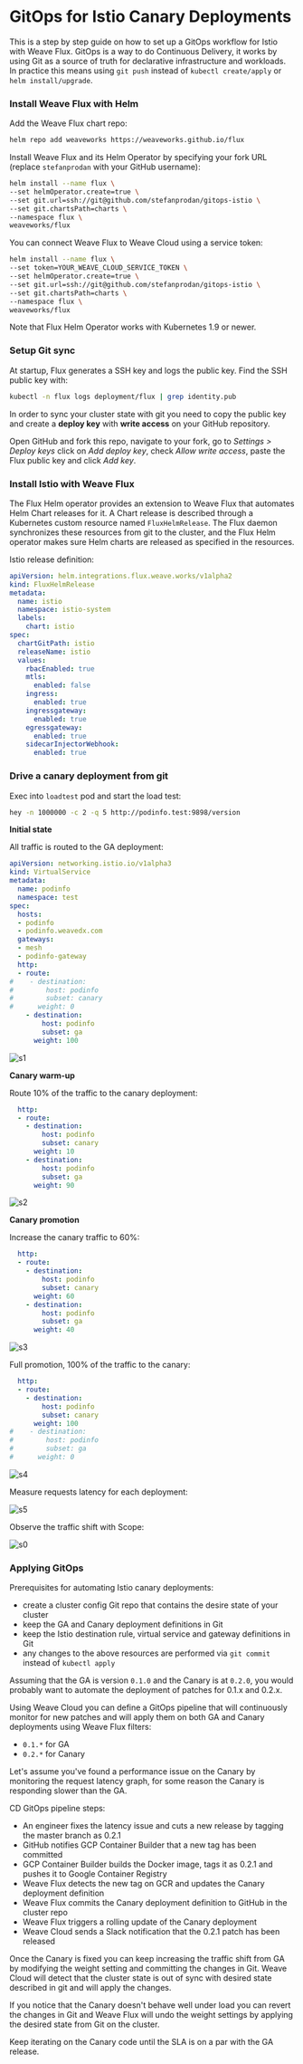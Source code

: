 # GitOps for Istio Canary Deployments

This is a step by step guide on how to set up a GitOps workflow for Istio with Weave Flux. 
GitOps is a way to do Continuous Delivery, it works by using Git as a source of truth for declarative infrastructure 
and workloads. In practice this means using `git push` instead of `kubectl create/apply` or `helm install/upgrade`.

### Install Weave Flux with Helm

Add the Weave Flux chart repo:

```bash
helm repo add weaveworks https://weaveworks.github.io/flux
```

Install Weave Flux and its Helm Operator by specifying your fork URL 
(replace `stefanprodan` with your GitHub username): 

```bash
helm install --name flux \
--set helmOperator.create=true \
--set git.url=ssh://git@github.com/stefanprodan/gitops-istio \
--set git.chartsPath=charts \
--namespace flux \
weaveworks/flux
```

You can connect Weave Flux to Weave Cloud using a service token:

```bash
helm install --name flux \
--set token=YOUR_WEAVE_CLOUD_SERVICE_TOKEN \
--set helmOperator.create=true \
--set git.url=ssh://git@github.com/stefanprodan/gitops-istio \
--set git.chartsPath=charts \
--namespace flux \
weaveworks/flux
```

Note that Flux Helm Operator works with Kubernetes 1.9 or newer.

### Setup Git sync

At startup, Flux generates a SSH key and logs the public key. 
Find the SSH public key with:

```bash
kubectl -n flux logs deployment/flux | grep identity.pub 
```

In order to sync your cluster state with git you need to copy the public key and 
create a **deploy key** with **write access** on your GitHub repository.

Open GitHub and fork this repo, navigate to your fork, go to _Settings > Deploy keys_ click on _Add deploy key_, check 
_Allow write access_, paste the Flux public key and click _Add key_.

### Install Istio with Weave Flux

The Flux Helm operator provides an extension to Weave Flux that automates Helm Chart releases for it.
A Chart release is described through a Kubernetes custom resource named `FluxHelmRelease`.
The Flux daemon synchronizes these resources from git to the cluster,
and the Flux Helm operator makes sure Helm charts are released as specified in the resources.

Istio release definition:

```yaml
apiVersion: helm.integrations.flux.weave.works/v1alpha2
kind: FluxHelmRelease
metadata:
  name: istio
  namespace: istio-system
  labels:
    chart: istio
spec:
  chartGitPath: istio
  releaseName: istio
  values:
    rbacEnabled: true
    mtls:
      enabled: false
    ingress:
      enabled: true
    ingressgateway:
      enabled: true
    egressgateway:
      enabled: true
    sidecarInjectorWebhook:
      enabled: true
```

### Drive a canary deployment from git 

Exec into `loadtest` pod and start the load test:

```bash
hey -n 1000000 -c 2 -q 5 http://podinfo.test:9898/version
```

**Initial state**

All traffic is routed to the GA deployment:

```yaml
apiVersion: networking.istio.io/v1alpha3
kind: VirtualService
metadata:
  name: podinfo
  namespace: test
spec:
  hosts:
  - podinfo
  - podinfo.weavedx.com
  gateways:
  - mesh
  - podinfo-gateway
  http:
  - route:
#    - destination:
#        host: podinfo
#        subset: canary
#      weight: 0
    - destination:
        host: podinfo
        subset: ga
      weight: 100
```

![s1](https://github.com/stefanprodan/k8s-podinfo/blob/master/docs/screens/istio-c-s1.png)

**Canary warm-up**

Route 10% of the traffic to the canary deployment:

```yaml
  http:
  - route:
    - destination:
        host: podinfo
        subset: canary
      weight: 10
    - destination:
        host: podinfo
        subset: ga
      weight: 90
```

![s2](https://github.com/stefanprodan/k8s-podinfo/blob/master/docs/screens/istio-c-s2.png)

**Canary promotion**

Increase the canary traffic to 60%:

```yaml
  http:
  - route:
    - destination:
        host: podinfo
        subset: canary
      weight: 60
    - destination:
        host: podinfo
        subset: ga
      weight: 40
```

![s3](https://github.com/stefanprodan/k8s-podinfo/blob/master/docs/screens/istio-c-s3.png)

Full promotion, 100% of the traffic to the canary:

```yaml
  http:
  - route:
    - destination:
        host: podinfo
        subset: canary
      weight: 100
#    - destination:
#        host: podinfo
#        subset: ga
#      weight: 0
```

![s4](https://github.com/stefanprodan/k8s-podinfo/blob/master/docs/screens/istio-c-s4.png)

Measure requests latency for each deployment:

![s5](https://github.com/stefanprodan/k8s-podinfo/blob/master/docs/screens/istio-c-s5.png)
 
Observe the traffic shift with Scope:

![s0](https://github.com/stefanprodan/k8s-podinfo/blob/master/docs/screens/istio-c-s0.png)

### Applying GitOps

Prerequisites for automating Istio canary deployments:

* create a cluster config Git repo that contains the desire state of your cluster
* keep the GA and Canary deployment definitions in Git 
* keep the Istio destination rule, virtual service and gateway definitions in Git
* any changes to the above resources are performed via `git commit` instead of `kubectl apply`

Assuming that the GA is version `0.1.0` and the Canary is at `0.2.0`, you would probably 
want to automate the deployment of patches for 0.1.x and 0.2.x. 

Using Weave Cloud you can define a GitOps pipeline that will continuously monitor for new patches 
and will apply them on both GA and Canary deployments using Weave Flux filters:

* `0.1.*` for GA
* `0.2.*` for Canary

Let's assume you've found a performance issue on the Canary by monitoring the request latency graph, for 
some reason the Canary is responding slower than the GA. 

CD GitOps pipeline steps:

* An engineer fixes the latency issue and cuts a new release by tagging the master branch as 0.2.1
* GitHub notifies GCP Container Builder that a new tag has been committed
* GCP Container Builder builds the Docker image, tags it as 0.2.1 and pushes it to Google Container Registry
* Weave Flux detects the new tag on GCR and updates the Canary deployment definition
* Weave Flux commits the Canary deployment definition to GitHub in the cluster repo
* Weave Flux triggers a rolling update of the Canary deployment
* Weave Cloud sends a Slack notification that the 0.2.1 patch has been released 

Once the Canary is fixed you can keep increasing the traffic shift from GA by modifying the weight setting 
and committing the changes in Git. Weave Cloud will detect that the cluster state is out of sync with 
desired state described in git and will apply the changes. 

If you notice that the Canary doesn't behave well under load you can revert the changes in Git and 
Weave Flux will undo the weight settings by applying the desired state from Git on the cluster.

Keep iterating on the Canary code until the SLA is on a par with the GA release. 



